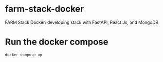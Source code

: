 # farm-stack-docker

FARM Stack Docker: developing stack with FastAPI, React Js, and MongoDB

# Run the docker compose

```
docker compose up
```
